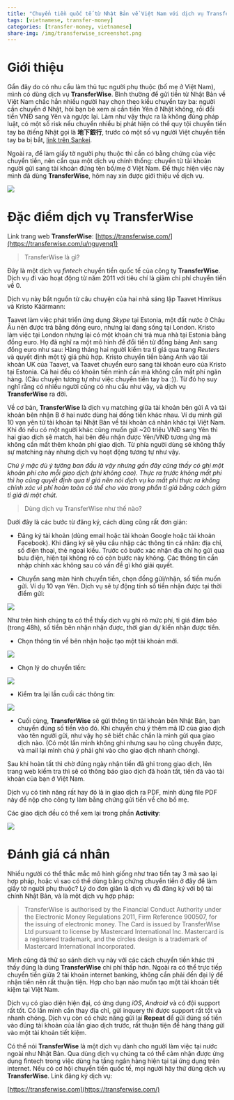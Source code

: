 ```yaml
---
title: "Chuyển tiền quốc tế từ Nhật Bản về Việt Nam với dịch vụ TransferWise"
tags: [vietnamese, transfer-money]
categories: [transfer-money, vietnamese]
share-img: /img/transferwise_screenshot.png
---
```


# Giới thiệu

Gần đây do có nhu cầu làm thủ tục người phụ thuộc (bố mẹ ở Việt Nam), mình có dùng dịch vụ **TransferWise**. Bình thường để gửi tiền từ Nhật Bản về Việt Nam chắc hẳn nhiều người hay chọn theo kiểu chuyển tay ba: người cần chuyển ở Nhật, hỏi bạn bè xem ai cần tiền Yên ở Nhật không, rồi đổi tiền VNĐ sang Yên và ngược lại. Làm như vậy thực ra là không đúng pháp luật, có một số risk nếu chuyển nhiều bị phát hiện có thể quy tội chuyển tiền tay ba (tiếng Nhật gọi là **地下銀行**, trước có một số vụ người Việt chuyển tiền tay ba bị bắt, [link trên Sankei](https://www.sankei.com/affairs/news/180222/afr1802220020-n1.html).

Ngoài ra, để làm giấy tờ người phụ thuộc thì cần có bằng chứng của việc chuyển tiền, nên cần qua một dịch vụ chính thống: chuyển từ tài khoản người gửi sang tài khoản đứng tên bố/mẹ ở Việt Nam. Để thực hiện việc này mình đã dùng **TransferWise**, hôm nay xin được giới thiệu về dịch vụ.

![](/img/transferwise_screenshot.png)

# Đặc điểm dịch vụ TransferWise

Link trang web **TransferWise**: [https://transferwise.com/](https://transferwise.com/u/nguyenq1)

> TransferWise là gì?

<script async src="//pagead2.googlesyndication.com/pagead/js/adsbygoogle.js"></script>
<ins class="adsbygoogle"
     style="display:block; text-align:center;"
     data-ad-layout="in-article"
     data-ad-format="fluid"
     data-ad-client="ca-pub-2750437710821247"
     data-ad-slot="8905029259"></ins>
<script>
     (adsbygoogle = window.adsbygoogle || []).push({});
</script>

Đây là một dịch vụ *fintech* chuyển tiền quốc tế của công ty **TransferWise**. Dịch vụ đi vào hoạt động từ năm 2011 với tiêu chí là giảm chi phí chuyển tiền về 0.

Dịch vụ này bắt nguồn từ câu chuyện của hai nhà sáng lập Taavet Hinrikus và Kristo Käärmann:

Taavet làm việc phát triển ứng dụng *Skype* tại Estonia, một đất nước ở Châu Âu nên được trả bằng đồng euro, nhưng lại đang sống tại London. Kristo làm việc tại London nhưng lại có một khoản chi trả mua nhà tại Estonia bằng đồng euro. Họ đã nghĩ ra một mô hình để đổi tiền từ đồng bảng Anh sang đồng euro như sau: Hàng tháng hai người kiểm tra tỉ giá qua trang *Reuters* và quyết định một tỷ giá phù hợp. Kristo chuyển tiền bảng Anh vào tài khoản UK của Taavet, và Taavet chuyển euro sang tài khoản euro của Kristo tại Estonia. Cả hai đều có khoản tiền mình cần mà không cần mất phí ngân hàng. (Câu chuyện tương tự như việc chuyển tiền tay ba :)). Từ đó họ suy nghĩ rằng có nhiều người cũng có nhu cầu như vậy, và dịch vụ **TransferWise** ra đời.

Về cơ bản, **TransferWise** là dịch vụ matching giữa tài khoản bên gửi A và tài khoản bên nhận B ở hai nước dùng hai đồng tiền khác nhau. Ví dụ mình gửi 10 vạn yên từ tài khoản tại Nhật Bản về tài khoản cá nhân khác tại Việt Nam. Khi đó nếu có một người khác cũng muốn gửi ~20 triệu VNĐ sang Yên thì hai giao dịch sẽ match, hai bên đều nhận được Yên/VNĐ tương ứng mà không cần mất thêm khoản phí giao dịch. Từ phía người dùng sẽ không thấy sự matching này nhưng dịch vụ hoạt động tương tự như vậy.

*Chú ý mặc dù ý tưởng ban đầu là vậy nhưng gần đây cũng thấy có ghi một khoản phí cho mỗi giao dịch (phí không cao). Thực ra trước không mất phí thì họ cũng quyết định qua tỉ giá nên nói dịch vụ ko mất phí thực ra không chính xác vì phí hoàn toàn có thể cho vào trong phần tỉ giá bằng cách giảm tỉ giá đi một chút.*

> Dùng dịch vụ TransferWise như thế nào?

Dưới đây là các bước từ đăng ký, cách dùng cũng rất đơn giản:

* Đăng ký tài khoản (dùng email hoặc tài khoản Google hoặc tài khoản Facebook). Khi đăng ký sẽ yêu cầu nhập các thông tin cá nhân: địa chỉ, số điện thoại, thẻ ngoại kiều. Trước có bước xác nhận địa chỉ họ gửi qua bưu điện, hiện tại không rõ có còn bước này không. Các thông tin cần nhập chính xác không sau có vấn đề gì khó giải quyết.

* Chuyển sang màn hình chuyển tiền, chọn đồng gửi/nhận, số tiền muốn gửi. Ví dụ 10 vạn Yên. Dịch vụ sẽ tự động tính số tiền nhận được tại thời điểm gửi:

![](/img/transferwise_step01.png)

Như trên hình chúng ta có thể thấy dịch vụ ghi rõ mức phí, tỉ giá đảm bảo (trong 48h), số tiền bên nhận nhận được, thời gian dự kiến nhận được tiền.

* Chọn thông tin về bên nhận hoặc tạo một tài khoản mới.

![](/img/transferwise_step02.png)

* Chọn lý do chuyển tiền:

![](/img/transferwise_step03.png)

* Kiểm tra lại lần cuối các thông tin:

![](/img/transferwise_step04.png)

* Cuối cùng, **TransferWise** sẽ gửi thông tin tài khoản bên Nhật Bản, bạn chuyển đúng số tiền vào đó. Khi chuyển chú ý thêm mã ID của giao dịch vào tên người gửi, như vậy họ sẽ biết chắc chắn là mình gửi qua giao dịch nào. (Có một lần mình không ghi nhưng sau họ cũng chuyển được, và mail lại mình chú ý phải ghi vào cho giao dịch nhanh chóng).

Sau khi hoàn tất thì chờ đúng ngày nhận tiền đã ghi trong giao dịch, lên trang web kiểm tra thì sẽ có thông báo giao dịch đã hoàn tất, tiền đã vào tài khoản của bạn ở Việt Nam.

Dịch vụ có tính năng rất hay đó là in giao dịch ra PDF, mình dùng file PDF này để nộp cho công ty làm bằng chứng gửi tiền về cho bố mẹ.

Các giao dịch đều có thể xem lại trong phần **Activity**:

![](/img/transferwise_completed.png)

# Đánh giá cá nhân

<script async src="//pagead2.googlesyndication.com/pagead/js/adsbygoogle.js"></script>
<ins class="adsbygoogle"
     style="display:block; text-align:center;"
     data-ad-layout="in-article"
     data-ad-format="fluid"
     data-ad-client="ca-pub-2750437710821247"
     data-ad-slot="8905029259"></ins>
<script>
     (adsbygoogle = window.adsbygoogle || []).push({});
</script>

Nhiều người có thể thắc mắc mô hình giống như trao tiền tay 3 mà sao lại hợp pháp, hoặc vì sao có thể dùng bằng chứng chuyển tiền ở đây để làm giấy tờ người phụ thuộc? Lý do đơn giản là dịch vụ đã đăng ký với bộ tài chính Nhật Bản, và là một dịch vụ hợp pháp:

> TransferWise is authorised by the Financial Conduct Authority under the Electronic Money Regulations 2011, Firm Reference 900507, for the issuing of electronic money. The Card is issued by TransferWise Ltd pursuant to license by Mastercard International Inc. Mastercard is a registered trademark, and the circles design is a trademark of Mastercard International Incorporated.

Mình cũng đã thử so sánh dịch vụ này với các cách chuyển tiền khác thì thấy đúng là dùng **TransferWise** chi phí thấp hơn. Ngoài ra có thể trực tiếp chuyển tiền giữa 2 tài khoản internet banking, không cần phải đến đại lý để nhận tiền nên rất thuận tiện. Hợp cho bạn nào muốn tạo một tài khoản tiết kiệm tại Việt Nam.

Dịch vụ có giao diện hiện đại, có ứng dụng *iOS*, *Android* và có đội support rất tốt. Có lần mình cần thay địa chỉ, gửi inquery thì được support rất tốt và nhanh chóng. Dịch vụ còn có chức năng gửi lại **Repeat** để gửi đúng số tiền vào đúng tài khoản của lần giao dịch trước, rất thuận tiện để hàng tháng gửi vào một tài khoản tiết kiệm.

Có thể nói **TransferWise** là một dịch vụ dành cho người làm việc tại nước ngoài như Nhật Bản. Qua dùng dịch vụ chúng ta có thể cảm nhận được ứng dụng fintech trong việc dùng hạ tầng ngân hàng hiện tại tại ứng dụng trên internet. Nếu có cơ hội chuyển tiền quốc tế, mọi người hãy thử dùng dịch vụ **TransferWise**. Link đăng ký dịch vụ:

[https://transferwise.com](https://transferwise.com/)

<script async src="//pagead2.googlesyndication.com/pagead/js/adsbygoogle.js"></script>
<ins class="adsbygoogle"
     style="display:block; text-align:center;"
     data-ad-layout="in-article"
     data-ad-format="fluid"
     data-ad-client="ca-pub-2750437710821247"
     data-ad-slot="8905029259"></ins>
<script>
     (adsbygoogle = window.adsbygoogle || []).push({});
</script>